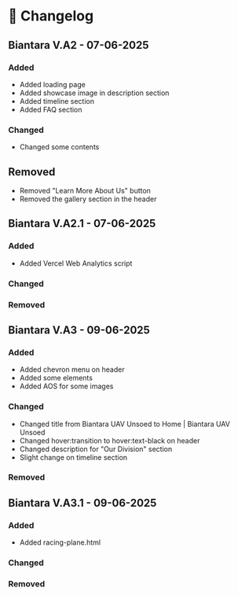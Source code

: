 # 🧾 Changelog
## Biantara V.A2 - 07-06-2025

### Added
- Added loading page
- Added showcase image in description section
- Added timeline section
- Added FAQ section

### Changed
- Changed some contents

## Removed
- Removed "Learn More About Us" button
- Removed the gallery section in the header

## Biantara V.A2.1 - 07-06-2025

### Added
- Added Vercel Web Analytics script 

### Changed

### Removed

## Biantara V.A3 - 09-06-2025

### Added
- Added chevron menu on header
- Added some elements
- Added AOS for some images

### Changed
- Changed title from Biantara UAV Unsoed to Home | Biantara UAV Unsoed
- Changed hover:transition to hover:text-black on header
- Changed description for "Our Division" section
- Slight change on timeline section

### Removed

## Biantara V.A3.1 - 09-06-2025

### Added
- Added racing-plane.html

### Changed

### Removed